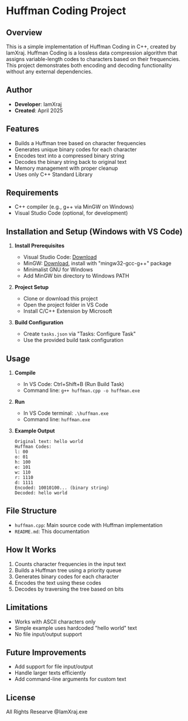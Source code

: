 # Huffman Coding Project

## Overview
This is a simple implementation of Huffman Coding in C++, created by IamXraj. Huffman Coding is a lossless data compression algorithm that assigns variable-length codes to characters based on their frequencies. This project demonstrates both encoding and decoding functionality without any external dependencies.

## Author
- **Developer**: IamXraj
- **Created**: April 2025

## Features
- Builds a Huffman tree based on character frequencies
- Generates unique binary codes for each character
- Encodes text into a compressed binary string
- Decodes the binary string back to original text
- Memory management with proper cleanup
- Uses only C++ Standard Library

## Requirements
- C++ compiler (e.g., g++ via MinGW on Windows)
- Visual Studio Code (optional, for development)

## Installation and Setup (Windows with VS Code)
1. **Install Prerequisites**
   - Visual Studio Code: [Download](https://code.visualstudio.com/)
   - MinGW: [Download](http://www.mingw.org/), install with "mingw32-gcc-g++" package
   - Minimalist GNU for Windows
   - Add MinGW bin directory to Windows PATH

2. **Project Setup**
   - Clone or download this project
   - Open the project folder in VS Code
   - Install C/C++ Extension by Microsoft

3. **Build Configuration**
   - Create `tasks.json` via "Tasks: Configure Task"
   - Use the provided build task configuration

## Usage
1. **Compile**
   - In VS Code: Ctrl+Shift+B (Run Build Task)
   - Command line: `g++ huffman.cpp -o huffman.exe`

2. **Run**
   - In VS Code terminal: `.\huffman.exe`
   - Command line: `huffman.exe`

3. **Example Output**
   ```
   Original text: hello world
   Huffman Codes:
   l: 00
   o: 01
   h: 100
   e: 101
   w: 110
   r: 1110
   d: 1111
   Encoded: 10010100... (binary string)
   Decoded: hello world
   ```

## File Structure
- `huffman.cpp`: Main source code with Huffman implementation
- `README.md`: This documentation

## How It Works
1. Counts character frequencies in the input text
2. Builds a Huffman tree using a priority queue
3. Generates binary codes for each character
4. Encodes the text using these codes
5. Decodes by traversing the tree based on bits

## Limitations
- Works with ASCII characters only
- Simple example uses hardcoded "hello world" text
- No file input/output support

## Future Improvements
- Add support for file input/output
- Handle larger texts efficiently
- Add command-line arguments for custom text

## License
All Rights Researve @IamXraj.exe
